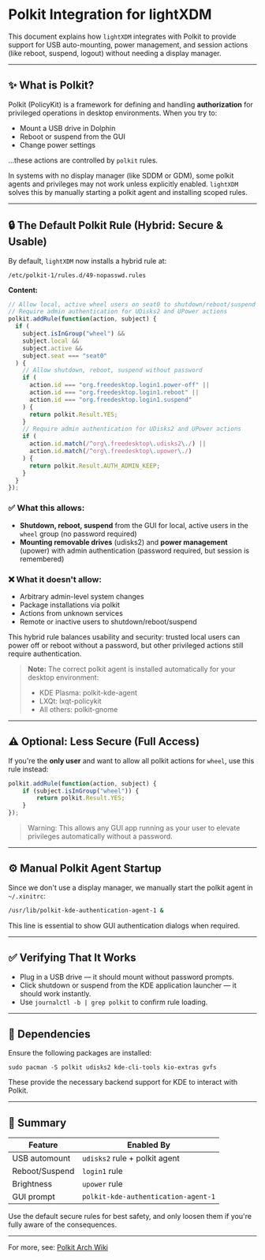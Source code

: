 # Polkit Integration for lightXDM

This document explains how `lightXDM` integrates with Polkit to provide support for USB auto-mounting, power management, and session actions (like reboot, suspend, logout) without needing a display manager.

---

## ✨ What is Polkit?

Polkit (PolicyKit) is a framework for defining and handling **authorization** for privileged operations in desktop environments. When you try to:

* Mount a USB drive in Dolphin
* Reboot or suspend from the GUI
* Change power settings

...these actions are controlled by `polkit` rules.

In systems with no display manager (like SDDM or GDM), some polkit agents and privileges may not work unless explicitly enabled. `lightXDM` solves this by manually starting a polkit agent and installing scoped rules.

---

## 🔒 The Default Polkit Rule (Hybrid: Secure & Usable)

By default, `lightXDM` now installs a hybrid rule at:

```
/etc/polkit-1/rules.d/49-nopasswd.rules
```

**Content:**

```js
// Allow local, active wheel users on seat0 to shutdown/reboot/suspend without password
// Require admin authentication for UDisks2 and UPower actions
polkit.addRule(function(action, subject) {
  if (
    subject.isInGroup("wheel") &&
    subject.local &&
    subject.active &&
    subject.seat === "seat0"
  ) {
    // Allow shutdown, reboot, suspend without password
    if (
      action.id === "org.freedesktop.login1.power-off" ||
      action.id === "org.freedesktop.login1.reboot" ||
      action.id === "org.freedesktop.login1.suspend"
    ) {
      return polkit.Result.YES;
    }
    // Require admin authentication for UDisks2 and UPower actions
    if (
      action.id.match(/^org\.freedesktop\.udisks2\./) ||
      action.id.match(/^org\.freedesktop\.upower\./)
    ) {
      return polkit.Result.AUTH_ADMIN_KEEP;
    }
  }
});
```

### ✅ What this allows:

* **Shutdown, reboot, suspend** from the GUI for local, active users in the `wheel` group (no password required)
* **Mounting removable drives** (udisks2) and **power management** (upower) with admin authentication (password required, but session is remembered)

### ❌ What it doesn't allow:

* Arbitrary admin-level system changes
* Package installations via polkit
* Actions from unknown services
* Remote or inactive users to shutdown/reboot/suspend

This hybrid rule balances usability and security: trusted local users can power off or reboot without a password, but other privileged actions still require authentication.

> **Note:** The correct polkit agent is installed automatically for your desktop environment:
> - KDE Plasma: polkit-kde-agent
> - LXQt: lxqt-policykit
> - All others: polkit-gnome

---

## ⚠️ Optional: Less Secure (Full Access)

If you're the **only user** and want to allow all polkit actions for `wheel`, use this rule instead:

```js
polkit.addRule(function(action, subject) {
    if (subject.isInGroup("wheel")) {
        return polkit.Result.YES;
    }
});
```

> Warning: This allows any GUI app running as your user to elevate privileges automatically without a password.

---

## ⚙ Manual Polkit Agent Startup

Since we don't use a display manager, we manually start the polkit agent in `~/.xinitrc`:

```bash
/usr/lib/polkit-kde-authentication-agent-1 &
```

This line is essential to show GUI authentication dialogs when required.

---

## ✅ Verifying That It Works

* Plug in a USB drive — it should mount without password prompts.
* Click shutdown or suspend from the KDE application launcher — it should work instantly.
* Use `journalctl -b | grep polkit` to confirm rule loading.

---

## 🔧 Dependencies

Ensure the following packages are installed:

```
sudo pacman -S polkit udisks2 kde-cli-tools kio-extras gvfs
```

These provide the necessary backend support for KDE to interact with Polkit.

---

## 📄 Summary

| Feature        | Enabled By                          |
| -------------- | ----------------------------------- |
| USB automount  | `udisks2` rule + polkit agent       |
| Reboot/Suspend | `login1` rule                       |
| Brightness     | `upower` rule                       |
| GUI prompt     | `polkit-kde-authentication-agent-1` |

Use the default secure rules for best safety, and only loosen them if you're fully aware of the consequences.

---

For more, see: [Polkit Arch Wiki](https://wiki.archlinux.org/title/Polkit) 
